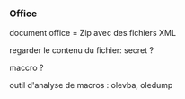 ### Office
document office = Zip avec des fichiers XML

regarder le contenu du fichier: secret ? 

maccro ? 

outil d'analyse de macros : olevba, oledump

